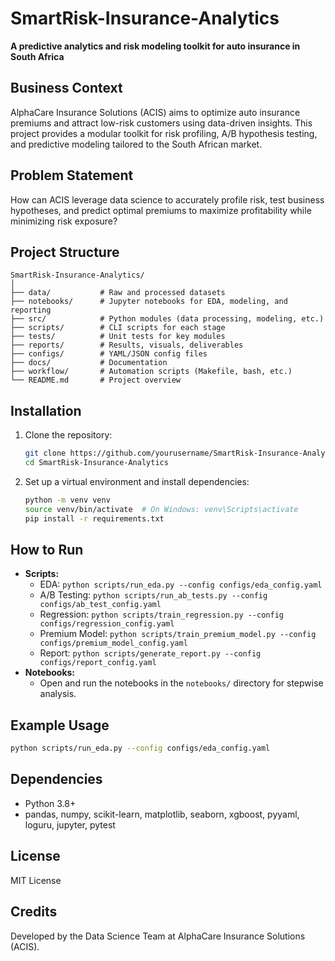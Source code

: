 # SmartRisk-Insurance-Analytics

**A predictive analytics and risk modeling toolkit for auto insurance in South Africa**

## Business Context
AlphaCare Insurance Solutions (ACIS) aims to optimize auto insurance premiums and attract low-risk customers using data-driven insights. This project provides a modular toolkit for risk profiling, A/B hypothesis testing, and predictive modeling tailored to the South African market.

## Problem Statement
How can ACIS leverage data science to accurately profile risk, test business hypotheses, and predict optimal premiums to maximize profitability while minimizing risk exposure?

## Project Structure
```
SmartRisk-Insurance-Analytics/
│
├── data/           # Raw and processed datasets
├── notebooks/      # Jupyter notebooks for EDA, modeling, and reporting
├── src/            # Python modules (data processing, modeling, etc.)
├── scripts/        # CLI scripts for each stage
├── tests/          # Unit tests for key modules
├── reports/        # Results, visuals, deliverables
├── configs/        # YAML/JSON config files
├── docs/           # Documentation
├── workflow/       # Automation scripts (Makefile, bash, etc.)
└── README.md       # Project overview
```

## Installation
1. Clone the repository:
   ```bash
   git clone https://github.com/yourusername/SmartRisk-Insurance-Analytics.git
   cd SmartRisk-Insurance-Analytics
   ```
2. Set up a virtual environment and install dependencies:
   ```bash
   python -m venv venv
   source venv/bin/activate  # On Windows: venv\Scripts\activate
   pip install -r requirements.txt
   ```

## How to Run
- **Scripts:**
  - EDA: `python scripts/run_eda.py --config configs/eda_config.yaml`
  - A/B Testing: `python scripts/run_ab_tests.py --config configs/ab_test_config.yaml`
  - Regression: `python scripts/train_regression.py --config configs/regression_config.yaml`
  - Premium Model: `python scripts/train_premium_model.py --config configs/premium_model_config.yaml`
  - Report: `python scripts/generate_report.py --config configs/report_config.yaml`
- **Notebooks:**
  - Open and run the notebooks in the `notebooks/` directory for stepwise analysis.

## Example Usage
```bash
python scripts/run_eda.py --config configs/eda_config.yaml
```

## Dependencies
- Python 3.8+
- pandas, numpy, scikit-learn, matplotlib, seaborn, xgboost, pyyaml, loguru, jupyter, pytest

## License
MIT License

## Credits
Developed by the Data Science Team at AlphaCare Insurance Solutions (ACIS). 